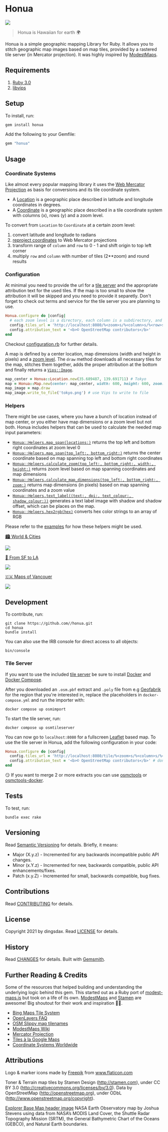﻿# Honua

![](docs/header.png)

> Honua is Hawaiian for earth 🌍

Honua is a simple geographic mapping Library for Ruby. It allows you to stitch geographic map images based on map tiles, provided by a rastered tile server (in Mercator projection). It was highly inspired by [ModestMaps](https://github.com/modestmaps/).

## Requirements

1. [Ruby 3.0](https://www.ruby-lang.org)
2. [libvips](https://libvips.github.io/libvips/)

## Setup

To install, run:
``` ruby
gem install honua
```

Add the following to your Gemfile:

``` ruby
gem "honua"
```

## Usage

### Coordinate Systems

Like almost every popular mapping library it uses the [Web Mercator Projection](https://en.wikipedia.org/wiki/Web_Mercator_projection) as basis for conversions and its tile coordinate system.

* A [Location](lib/honua/location.rb) is a geographic place described in latitude and longitude coordinates in degrees.
* A [Coordinate](lib/honua/coordinate.rb) is a geographic place described in a tile coordinate system with columns (x), rows (y) and a zoom level.

To convert from `Location` to `Coordinate` at a certain zoom level:

1. convert latitude and longitude to radians
2. [reproject coordinates](https://epsg.io/transform#s_srs=4326&t_srs=3857) to Web Mercator projections
3. transform range of `column` and `row` to 0 - 1 and shift origin to top left corner
4. multiply `row` and `column` with number of tiles (2**zoom) and round results

### Configuration

At minimal you need to provide the url for a [tile server](https://github.com/Overv/openstreetmap-tile-server) and the appropriate attribution text for the used tiles. If the map is too small to show the attribution it will be skipped and you need to provide it separetly. Don't forget to check out terms and service for the tile server you are planning to use.

``` ruby
Honua.configure do |config|
  # each zoom level is a directory, each column is a subdirectory, and each tile in that column is a file
  config.tiles_url = 'http://localhost:8080/%<zoom>s/%<column>s/%<row>s.png'
  config.attribution_text = '<b>© OpenStreetMap contributors</b>'
end
```

Checkout [configuration.rb](lib/honua/configuration.rb) for further details.

A map is defined by a center location, map dimensions (width and height in pixels) and a [zoom level](https://wiki.openstreetmap.org/wiki/Zoom_levels). The `draw` method downloads all necessary tiles for the map, stitches them together, adds the proper attribution at the bottom and finally returns a [`Vips::Image`](https://www.rubydoc.info/gems/ruby-vips/Vips/Image).

``` ruby
map_center = Honua::Location.new(35.689487, 139.691711) # Tokyo
map = Honua::Map.new(center: map_center, width: 600, height: 600, zoom: 12)
map_image = map.draw
map_image.write_to_file('tokyo.png') # use Vips to write to file
```

### Helpers

There might be use cases, where you have a bunch of location instead of map center, or you either have map dimensions or a zoom level but not both. Honua includes helpers that can be used to calculate the needed map input parameters:

* [`Honua::Helpers.map_span(locations:)`](lib/honua/helpers.rb) returns the top left and bottom right coordinates at zoom level 0
* [`Honua::Helpers.map_span(top_left:, bottom_right:)`](lib/honua/helpers.rb) returns the center coordinate based on map spanning top left and bottom right coordinates
* [`Honua::Helpers.calculate_zoom(top_left:, bottom_right:, width:, height:)`](lib/honua/helpers.rb) returns zoom level based on map spanning coordinates and map dimensions
* [`Honua::Helpers.calculate_map_dimensions(top_left:, bottom_right:, zoom:)`](lib/honua/helpers.rb) returns map dimensions (in pixels) based on map spanning coordinates and a zoom value
* [`Honua::Helpers.text_label((text:, dpi:, text_colour:, shadow_colour:))`](lib/honua/helpers.rb) generates a text label image with shadow and shadow offset, which can be places on the map.
* [`Honua::Helpers.hex2rgb(hex)`](lib/honua/helpers.rb) converts hex color strings to an array of RGB

Please refer to the [examples](docs) for how these helpers might be used.

[🏙 World & Cities](docs/world_calc_zoom.rb)

![](docs/the_world.png)


[🌉 From SF to LA](docs/from_sf_to_la.rb)

![](docs/california.png)


[🇨🇦 Maps of Vancouer](docs/vancouver_maps.rb)

![](docs/vancouver_500x500z11.png)

## Development

To contribute, run:

    git clone https://github.com//honua.git
    cd honua
    bundle install

You can also use the IRB console for direct access to all objects:
``` shell
bin/console
```

### Tile Server

If you want to use the included [tile server](https://github.com/Overv/openstreetmap-tile-server) be sure to install [Docker](https://docs.docker.com/engine/install/) and [Docker Compose](https://docs.docker.com/compose/install/).

After you downloaded an `.osm.pbf` extract and `.poly` file from e.g [Geofabrik](https://download.geofabrik.de/) for the region that you're interested in, replace the placeholders in `docker-compose.yml` and run the importer with:
``` shell
docker compose up osmimport

```

To start the tile server, run:
``` shell
docker compose up osmtileserver

```

You can now go to `localhost:8080` for a fullscreen [Leaflet](https://leafletjs.com/) based map. To use the tile server in Honua, add the following configuration in your code:
``` ruby
Honua.configure do |config|
  config.tiles_url = 'http://localhost:8080/tile/%<zoom>s/%<column>s/%<row>s.png'
  config.attribution_text = '<b>© OpenStreetMap contributors</b>' # don't forget to attribute 👍
end
```


😏 If you want to merge 2 or more extracts you can use [osmctools](https://gitlab.com/osm-c-tools/osmctools) or [osmctools-docker](https://github.com/tobilg/osmctools-docker).

## Tests

To test, run:
``` shell
bundle exec rake
```

## Versioning

Read [Semantic Versioning](https://semver.org) for details. Briefly, it means:

- Major (X.y.z) - Incremented for any backwards incompatible public API changes.
- Minor (x.Y.z) - Incremented for new, backwards compatible, public API enhancements/fixes.
- Patch (x.y.Z) - Incremented for small, backwards compatible, bug fixes.

## Contributions

Read [CONTRIBUTING](CONTRIBUTING.md) for details.

## License

Copyright 2021 by dingsdax.
Read [LICENSE](LICENSE) for details.

## History

Read [CHANGES](CHANGES.md) for details.
Built with [Gemsmith](https://www.alchemists.io/projects/gemsmith).

## Further Reading & Credits

Some of the resources that helped building and understanding the underlying logic behind this gem.
This started out as a Ruby port of [modest-maps.js](https://github.com/modestmaps/modestmaps-js) but took on a life of its own. [ModestMaps](https://github.com/modestmaps/) and [Stamen](https://stamen.com/) are awesome! Big shoutout for their work and inspiration 🙇‍♂️.

* [Bing Maps Tile System](https://docs.microsoft.com/en-us/bingmaps/articles/bing-maps-tile-system)
* [OpenLayers FAQ](https://openlayers.org/en/latest/doc/faq.html)
* [OSM Slippy map tilenames](https://wiki.openstreetmap.org/wiki/Slippy_map_tilenames)
* [ModestMaps Wiki](https://github.com/modestmaps/modestmaps-js/wiki)
* [Mercator Projection](https://en.wikipedia.org/wiki/Mercator_projection)
* [Tiles à la Google Maps](https://www.maptiler.com/google-maps-coordinates-tile-bounds-projection)
* [Coordinate Systems Worldwide](https://epsg.io)

## Attributions

<div>Logo & marker icons made by <a href="https://www.freepik.com" title="Freepik">Freepik</a> from <a href="https://www.flaticon.com/" title="Flaticon">www.flaticon.com</a></div>

Toner & Terrain map tiles by Stamen Design (http://stamen.com),
under CC BY 3.0 (http://creativecommons.org/licenses/by/3.0).
Data by OpenStreetMap (http://openstreetmap.org), under ODbL (http://www.openstreetmap.org/copyright).

[Explorer Base Map header image](https://visibleearth.nasa.gov/images/147190/explorer-base-map/147193)
NASA Earth Observatory map by Joshua Stevens using data from NASA’s MODIS Land Cover, the Shuttle Radar Topography Mission (SRTM), the General Bathymetric Chart of the Oceans (GEBCO), and Natural Earth boundaries.
